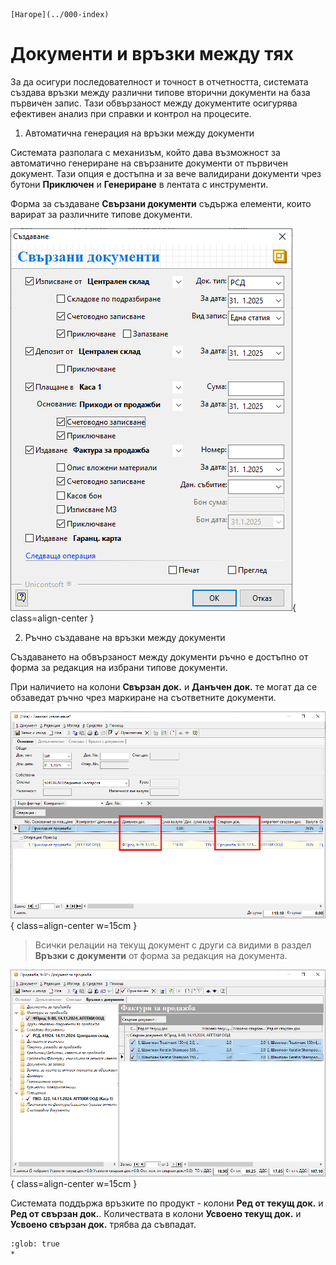 ```{only} html
[Нагоре](../000-index)
```

# Документи и връзки между тях

За да осигури последователност и точност в отчетността, системата създава връзки между различни типове вторични документи на база първичен запис. Тази обвързаност между документите осигурява ефективен анализ при справки и контрол на процесите.   

1) Автоматична генерация на връзки между документи   

Системата разполага с механизъм, който дава възможност за автоматично генериране на свързаните документи от първичен документ. Тази опция е достъпна и за вече валидирани документи чрез бутони **Приключен** и **Генериране** в лентата с инструменти.  

Форма за създаване **Свързани документи** съдържа елементи, които варират за различните типове документи.  

![](901-row-crosses1.png){ class=align-center }

2) Ръчно създаване на връзки между документи  

Създаването на обвързаност между документи ръчно е достъпно от форма за редакция на избрани типове документи.  

При наличието на колони **Свързан док.** и **Данъчен док.** те могат да се обзаведат ръчно чрез маркиране на съответните документи.  

![](901-row-crosses2.png){ class=align-center w=15cm }

> Всички релации на текущ документ с други са видими в раздел **Връзки с документи** от форма за редакция на документа.  

![](901-row-crosses3.png){ class=align-center w=15cm }

Системата поддържа връзките по продукт - колони **Ред от текущ док.** и **Ред от свързан док.**. 
Количествата в колони **Усвоено текущ док.** и **Усвоено свързан док.** трябва да съвпадат.

```{toctree}
:glob: true
*
```
